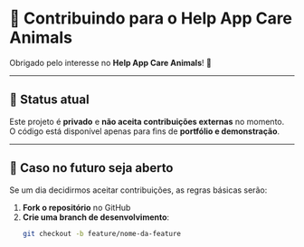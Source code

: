 # 🤝 Contribuindo para o Help App Care Animals

Obrigado pelo interesse no **Help App Care Animals**! 🐾

---

## 🚫 Status atual
Este projeto é **privado** e **não aceita contribuições externas** no momento.  
O código está disponível apenas para fins de **portfólio e demonstração**.

---

## 📌 Caso no futuro seja aberto
Se um dia decidirmos aceitar contribuições, as regras básicas serão:

1. **Fork o repositório** no GitHub
2. **Crie uma branch de desenvolvimento**:
   ```bash
   git checkout -b feature/nome-da-feature
